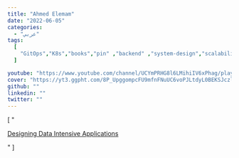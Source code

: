 ```yaml
---
title: "Ahmed Elemam"
date: "2022-06-05"
categories:
  - "عربي"
tags:
  [
    "GitOps","K8s","books","pin" ,"backend" ,"system-design","scalability"
  ]

youtube: "https://www.youtube.com/channel/UCYmPRHG8l6LMihiIV6xPhag/playlists"
cover: "https://yt3.ggpht.com/8P_UpggompcFU9mfnFNuUC6voPJLtdyL0BEKSJczlALVlraikoIz9L6GMmspQwt2jVNbPC6uoqI=s176-c-k-c0x00ffffff-no-rj"
github: ""
linkedin: ""
twitter: ""
---
```



[ "<p><a href='https://www.youtube.com/watch?v=Ipj7H_vCi6Q&list=PLTRDUPO2OmIljJwE9XMYE_XEgEIWZDCuQ'>Designing Data Intensive Applications</a></p>" ]
